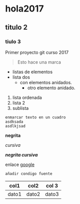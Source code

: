 # hola2017
## titulo 2
### tiulo 3

Primer proyecto git curso 2017

>Esto hace una marca
- listas de elementos
- lista dos
  - con elementos anidados.
    - otro elemento anidado.

1. lista ordenada
2. lista 2
  1. sublista

~~~
enmarcar texto en un cuadro
asdksada
asdlkjsad
~~~
**negrita**

*cursiva*

***negrita cursiva***

enlace [google](http://www.google.es)  

`añadir condigo fuente`

| col1 | col2 | col 3 |
|  --  |  --  |  --   |
|dato1 | dato2 | dato3 |

